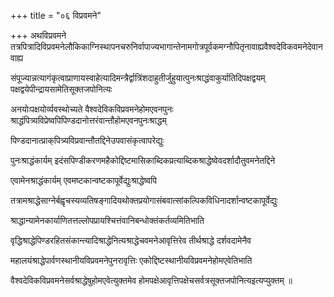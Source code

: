 +++
title = "०६ विप्रवमने"

+++
अथविप्रवमने तत्रपित्रादिविप्रवमनेलौकिकाग्निस्थापनचरुनिर्वापाज्यभागान्तेनामगोत्रपूर्वकमग्नौपितृनावाह्यवैश्वदेविकवमनेदेवानवाह्य

संपूज्यान्नत्यागंकृत्वाप्राणायस्वाहेत्यादिमन्त्रैर्द्वात्रिंशदाहुतीर्जुहुयात्पुनःश्राद्धंवाकुर्यातिदिपक्षद्वयम् पक्षद्वयेपीन्द्रायसामेतिसूक्तजपोनित्यः

अनयोःपक्षयोर्व्यवस्थोच्यते वैश्वदेविकविप्रवमनेहोमएवनपुनः श्राद्धंपित्र्यविप्रेष्वपिपिण्डदानोत्तरंवान्तौहोमएवनपुनःश्राद्धम्

पिण्डदानात्प्राक्‌पित्र्यविप्रवान्तौतद्दिनेउपवासंकृत्वापरेद्युः

पुनःश्राद्धंकार्यम् इदंसपिण्डीकरणमहैकोद्दिष्टमासिकाब्दिकप्रत्याब्दिकश्राद्धेष्वेवदर्शादौतुवमनेतद्दिने

एवामेनश्राद्धंकार्यम् एवमष्टकान्वष्टकापूर्वेद्युःश्राद्धेष्वपि

तत्रामश्राद्धेसाग्नेर्बह्वृचस्यव्यतिषङ्गादियथोक्तप्रयोगासंबवात्सांकल्पिकविधिनादर्शान्वष्टकापूर्वेद्युः

श्राद्धान्यामेनकार्याणितत्तल्लोपप्रायश्चित्तंवानिबन्धोक्तंकर्तव्यमितिभाति

वृद्धिश्राद्धेपिण्डरहितसंकान्त्यादिश्राद्धेनित्यश्राद्धेचवमनेआवृत्तिरेव तीर्थश्राद्धे दर्शवदामेनैव

महालयंश्राद्धेपार्वणस्थानीयविप्रवमनेपुनरावृत्तिः एकोद्दिष्टस्थानीयविप्रवमनेहोमएवेतिभाति

वैश्वदेविकविप्रवमनेसर्वश्राद्धेषुहोमएवेत्युक्तमेव होमपक्षेआवृत्तिपक्षेचसर्वत्रसूक्तजपोनित्यइत्यप्युक्तम् ॥
